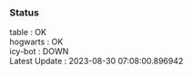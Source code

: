 ### Status


table : OK  
hogwarts : OK  
icy-bot : DOWN  
Latest Update : 2023-08-30 07:08:00.896942
